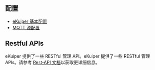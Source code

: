 ## 配置

- [eKuiper 基本配置](configuration_file.md)
- [MQTT  源配置](../rules/sources/mqtt.md)

## Restful APIs

eKuiper 提供了一些 RESTful 管理 API。eKuiper 提供了一些 RESTful 管理 APIs。请参考 [Rest-API 文档](../restapi/overview.md)以获取更详细信息。